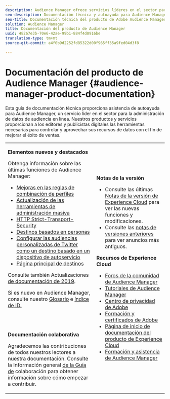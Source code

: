 ```yaml
---
description: Audience Manager ofrece servicios líderes en el sector para la administración de datos de audiencia. Nuestros productos y servicios proporcionan a los editores y publicistas digitales las herramientas necesarias para controlar y aprovechar sus recursos de datos con el fin de mejorar el éxito de ventas.
seo-description: Documentación técnica y autoayuda para Audience Manager (AAM). AAM proporciona servicios líderes en la industria para la administración de datos de audiencia en línea, y proporciona a los anunciantes y editores digitales las herramientas que necesitan para controlar y aprovechar sus activos de datos para ayudar a impulsar el éxito de las ventas.
seo-title: Documentación técnica del producto de Adobe Audience Manager
solution: Audience Manager
title: Documentación del producto de Audience Manager
uuid: 48267e3b-70e6-42ae-99b1-884f4d0916be
translation-type: tm+mt
source-git-commit: a4f0b9d2252fd85322d00f965ff35a9fed04d3f8

---
```



# Documentación del producto de Audience Manager {#audience-manager-product-documentation}

Esta guía de documentación técnica proporciona asistencia de autoayuda para Audience Manager, un servicio líder en el sector para la administración de datos de audiencia en línea. Nuestros productos y servicios proporcionan a los editores y publicistas digitales las herramientas necesarias para controlar y aprovechar sus recursos de datos con el fin de mejorar el éxito de ventas.

<table id="table_5E612F746A704FE095B809A013EE977F" class="simpletable"> 
 <tbody> 
  <tr> 
   <td colname="col1"> <p> <b>Elementos nuevos y destacados</b> </p> <p>Obtenga información sobre las últimas funciones de Audience Manager:</p> <p> 
     <ul id="ul_47C012F6AB3E4B73BA357027F4D15369">
    <li><a href="features/profile-merge-rules/merge-rules-overview.md">Mejoras en las reglas de combinación de perfiles</a></li>
    <li><a href="reference/bulk-management-tools/bulk-management-intro.md">Actualización de las herramientas de administración masiva</a></li>
     <li><a href="overview/data-security-and-privacy/data-security.md#hsts">HTTP Strict-Transport-Security</a></li>
     <li><a href="features/destinations/people-based-destinations-overview.md">Destinos basados en personas</a> </li>
     <li><a href="features/destinations/twitter-tailored-audiences.md">Configurar las audiencias personalizadas de Twitter como un destino basado en un dispositivo de autoservicio</a> </li>
     <li><a href="features/destinations/destinations-home.md">Página principal de destinos</a> </li>
     </ul> </p> <p>Consulte también Actualizaciones <a href="docs-updates/docs-2019.md"> de documentación de 2019</a>. </p> 
     <p>Si es nuevo en Audience Manager, consulte nuestro <a href="reference/aam-glossary.md"> Glosario</a> e <a href= "reference/ids-in-aam.md">índice de ID.</a></p>
     <br> 
     <p> <b>Documentación colaborativa</b> </p>
     <p>Agradecemos las contribuciones de todos nuestros lectores a nuestra documentación. Consulte la Información general <a href="https://docs.adobe.com/content/help/en/contributor/contributor-guide/introduction.html">de la Guía de</a> colaboración para obtener información sobre cómo empezar a contribuir.</p>
    </td>
   <td colname="col2"> <p> <b>Notas de la versión</b> </p> <p> 
     <ul id="ul_713F3E9DF0F84FE5981AC63D05948864"> 
      <li id="li_09C1CD15823E4AD7856CE40BE848E03F">Consulte las últimas <a href="https://marketing.adobe.com/resources/help/en_US/whatsnew/" format="https" scope="external">Notas de la versión de Experience Cloud</a> para ver las nuevas funciones y modificaciones. </li> 
      <li id="li_EA594E939ED14D7780178DEA8E1AED64">Consulte las <a href="https://marketing.adobe.com/resources/help/en_US/whatsnew/?f=c_legacy_releases.html" format="https" scope="external">notas de versiones anteriores</a> para ver anuncios más antiguos. </li> 
     </ul> </p> <p> <b>Recursos de Experience Cloud</b> </p> <p> 
     <ul id="ul_E30EC96BDC624B5591F0470D430B7F41"> 
      <li id="li_F3A5CCFAE0F247CEB41A03CA8E03106B"><a href="https://forums.adobe.com/community/experience-cloud/analytics-cloud/audience-manager" format="https" scope="external"> Foros de la comunidad de Audience Manager</a> </li>
      <li><a href="https://docs.adobe.com/content/help/en/audience-manager-learn/tutorials/overview.html" format="http" scope="external"> Tutoriales de Audience Manager</a> </li> 
      <li id="li_1737D63307024F26B1F967621613A5AC"><a href="https://www.adobe.com/privacy.html" format="http" scope="external"> Centro de privacidad de Adobe</a> </li>  
      <li id="li_1938F7044F544481A6CC0F45CC22B80A"> <a href="https://helpx.adobe.com/learning.html?promoid=KAUDK" scope="external" format="http"> Formación y certificados de Adobe</a> </li> 
      <li id="li_C71459E0D1464C05B8B9387C43541F17"> <a href="https://marketing.adobe.com/resources/help/en_US/home/index.html" scope="external" format="https">Página de inicio de documentación del producto de Experience Cloud</a> </li> 
      <li id="li_0DB1997FEB87484EBC07E03FD40AA39F"><a href="https://helpx.adobe.com/support/audience-manager.html" format="https" scope="external">Formación y asistencia de Audience Manager</a> </li> 
     </ul> </p> </td>
  </tr> 
 </tbody> 
</table>


<!--

| | |
|-|-|
|**New and Featured Items** <br>&nbsp; Hover over each title to read a brief description. <br>&nbsp; <ul><li>Instant Cross-Device Suppression</li><li>Audience Optimization for Publishers</li><li>Import DFP Data Files Into Audience Manager</li><li>General Data Protection Regulation (GDPR)</li><li>TLS 1.0 Deprecation</li> <li>DCS API Methods</li></ul> <br>&nbsp;See also, 2019 Documentation Updates.|**Release Notes** <ul><li>See the latest Experience Cloud Release Notes for new features and fixes.</li> <li>See the  previous release notes for older announcements. </li> <br>&nbsp;**Experience Cloud Resources** <ul><li>Audience Manager Community Forums</li> <li>Adobe Privacy Center</li> <li>Adobe Training and Tutorials</li> <li>Product Documentation Home </li> <li>Audience Manager Learn & Support</li></ul>|

-->

